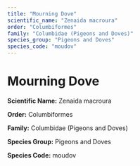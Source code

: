 ```yaml
---
title: "Mourning Dove"
scientific_name: "Zenaida macroura"
order: "Columbiformes"
family: "Columbidae (Pigeons and Doves)"
species_group: "Pigeons and Doves"
species_code: "moudov"
---
```


# Mourning Dove

**Scientific Name:** Zenaida macroura

**Order:** Columbiformes

**Family:** Columbidae (Pigeons and Doves)

**Species Group:** Pigeons and Doves

**Species Code:** moudov

